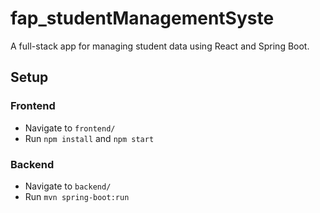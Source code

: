 # fap_studentManagementSyste

A full-stack app for managing student data using React and Spring Boot.

## Setup
### Frontend
- Navigate to `frontend/`
- Run `npm install` and `npm start`

### Backend
- Navigate to `backend/`
- Run `mvn spring-boot:run`
